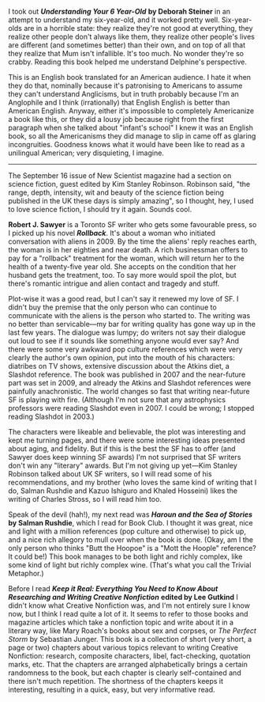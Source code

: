 <!--
.. title: Books I Read Lately: Mid-October 2009 Edition (Part The Second)
.. date: 2009-10-16 11:10:52
.. author: Amy Brown
-->

I took out ***Understanding Your 6 Year-Old*** __by Deborah Steiner__ in
an attempt to understand my six-year-old, and it worked pretty well.
Six-year-olds are in a horrible state: they realize they're not
good at everything, they realize other people don't always like them,
they realize other people's lives are different (and sometimes
better) than their own, and on top of all that they realize that
Mum isn't infallible. It's too much. No wonder they're so crabby.
Reading this book helped me understand Delphine's perspective.

This is an English book translated for an American audience. I hate
it when they do that, nominally because it's patronising to 
Americans to assume they can't understand Anglicisms, but in
truth probably because I'm an Anglophile and I think (irrationally)
that English
English is better than American English. Anyway, either it's
impossible to completely Americanize a book like this, or they
did a lousy job because right from the first paragraph when she
talked about "infant's school" I knew it was an English book,
so all the Americanisms they did manage to slip in came off as 
glaring incongruities. Goodness knows what it would have been like
to read as a unilingual American; very disquieting, I imagine.

*** 

The September 16 issue of New Scientist magazine had a section
on science fiction, guest edited by Kim Stanley Robinson.
Robinson said, "the range, depth, intensity, wit and beauty 
of the science fiction being published in the UK these days 
is simply amazing", so I thought, hey, I used to love science
fiction, I should try it again. Sounds cool. 

__Robert J. Sawyer__ is
a Toronto SF writer who gets some favourable press, so I
picked up his novel ***Rollback***. It's about a woman who
initiated conversation with aliens in 2009. By the time
the aliens' reply reaches earth, the woman is in her eighties
and near death. A rich businessman offers to pay for a
"rollback" treatment for the woman, which will return her
to the health of a twenty-five year old. She accepts on the
condition that her husband gets the treatment, too. To say
more would spoil the plot, but there's romantic intrigue and
alien contact and tragedy and stuff. 

Plot-wise it was a good
read, but I can't say it renewed my love of SF. I didn't
buy the premise that the only person who can continue to
communicate with the aliens is the person who started to. 
The writing
was no better than servicable&mdash;my bar for writing quality
has gone way up in the last few years.
The dialogue was lumpy; do writers not say their dialogue out
loud to see if it sounds like something anyone would ever say?
And there were some very awkward pop culture references which
were very clearly the author's own opinion, put into the mouth
of his characters: diatribes on TV shows, extensive discussion
about the Atkins diet, a Slashdot reference. The book was
published in 2007 and the near-future part was set in 2009,
and already the Atkins and Slashdot references were painfully
anachronistic. The world changes so fast that writing 
near-future SF is playing with fire. (Although I'm not sure 
that any astrophysics professors were reading Slashdot even in 
2007. I could be wrong; I stopped reading Slashdot in 2003.)

The characters were likeable and believable, the plot was 
interesting and kept me turning pages, and there were some 
interesting ideas presented about aging, and fidelity. But if
this is the best the SF has to offer (and Sawyer does keep
winning SF awards) I'm not surprised that SF writers don't win
any "literary" awards. But I'm not giving up yet&mdash;Kim
Stanley Robinson talked about UK SF writers, so I will read
some of his recommendations, and my brother (who loves
the same kind of writing that I do, Salman Rushdie and Kazuo
Ishiguro and Khaled Hosseini) likes the writing of Charles
Stross, so I will read him too.

Speak of the devil (hah!), my next read was ***Haroun and 
the Sea of Stories*** __by Salman Rushdie__, which I read
for Book Club. I thought it was great, nice and light with
a million references (pop culture and otherwise) to pick up,
and a nice rich allegory to mull over when the book is done.
(Okay, am I the only person who thinks "Butt the Hoopoe" is
a "Mott the Hoople" reference? It could be!) This book
manages to be both light and richly complex, like
some kind of light but richly complex wine. (That's what you
call the Trivial Metaphor.)

Before I read ***Keep it Real: Everything You Need to Know 
About Researching and Writing Creative Nonfiction*** __edited 
by Lee Gutkind__ I didn't know what Creative Nonfiction was,
and I'm not entirely sure I know now, but I think I read
quite a lot of it. It seems to refer to those books and
magazine articles which
take a nonfiction topic and write about it in a literary
way, like Mary Roach's books about sex and corpses, or 
*The Perfect Storm* by Sebastian Junger. This book is a
collection of short (very short, a page or two) chapters
about various topics relevant to writing Creative Nonfiction:
research, composite characters, libel, fact-checking, quotation
marks, etc. That the chapters are arranged alphabetically brings
a certain randomness to the book, but each chapter is 
clearly self-contained and there isn't much repetition.
The shortness of the chapters keeps it interesting, resulting
in a quick, easy, but very informative read.




